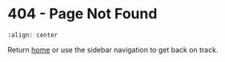 # 404 - Page Not Found

```{figure} ./data/AMD-404.png
:align: center
```

Return [home](./index) or use the sidebar navigation to get back on track.
